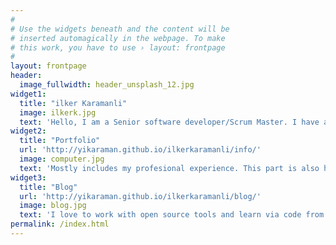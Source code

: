 ```yaml
---
#
# Use the widgets beneath and the content will be
# inserted automagically in the webpage. To make
# this work, you have to use › layout: frontpage
#
layout: frontpage
header:
  image_fullwidth: header_unsplash_12.jpg
widget1:
  title: "ilker Karamanli"
  image: ilkerk.jpg
  text: 'Hello, I am a Senior software developer/Scrum Master. I have always had a passion for development. I have been working in Telecommunication sector. I now have 5 years experience in the industry. I have experience about SIP Protocols, IMS and Web technologies.'
widget2:
  title: "Portfolio"
  url: 'http://yikaraman.github.io/ilkerkaramanli/info/'
  image: computer.jpg
  text: 'Mostly includes my profesional experience. This part is also heavily include my programming Skills. For further individual project details, you can check my <a href="http://github.com/yikaraman/"> GitHub Profile</a>.'
widget3:
  title: "Blog"
  url: 'http://yikaraman.github.io/ilkerkaramanli/blog/'
  image: blog.jpg
  text: 'I love to work with open source tools and learn via code from others. This time I want to try to give something back... if you have a  <em>suggestion about any subject,</em> you can tell me via Twitter <a href="http://twitter.com/kayraxe">@kayraxe</a>.'
permalink: /index.html
---
```

